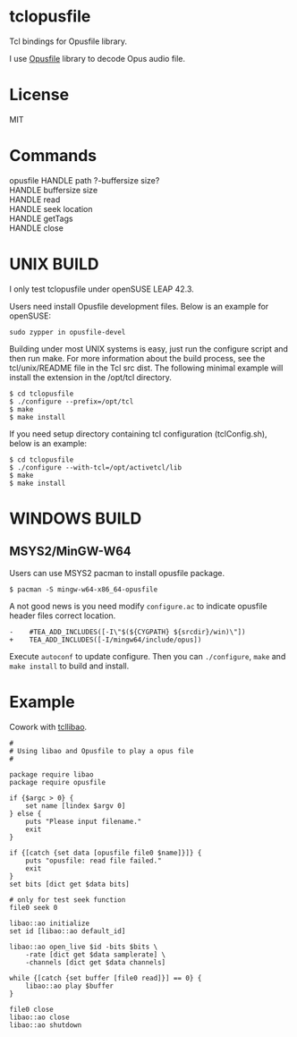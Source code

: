 tclopusfile
======

Tcl bindings for Opusfile library.

I use [Opusfile](https://www.opus-codec.org/docs/opusfile_api-0.6/index.html) library
to decode Opus audio file.


License
=====

MIT


Commands
=====

opusfile HANDLE path ?-buffersize size?  
HANDLE buffersize size  
HANDLE read   
HANDLE seek location  
HANDLE getTags  
HANDLE close


UNIX BUILD
=====

I only test tclopusfile under openSUSE LEAP 42.3.

Users need install Opusfile development files.
Below is an example for openSUSE:

    sudo zypper in opusfile-devel

Building under most UNIX systems is easy, just run the configure script
and then run make. For more information about the build process, see the
tcl/unix/README file in the Tcl src dist. The following minimal example
will install the extension in the /opt/tcl directory.

    $ cd tclopusfile
    $ ./configure --prefix=/opt/tcl
    $ make
    $ make install

If you need setup directory containing tcl configuration (tclConfig.sh),
below is an example:

    $ cd tclopusfile
    $ ./configure --with-tcl=/opt/activetcl/lib
    $ make
    $ make install

WINDOWS BUILD
=====

## MSYS2/MinGW-W64

Users can use MSYS2 pacman to install opusfile package.

	$ pacman -S mingw-w64-x86_64-opusfile

A not good news is you need modify `configure.ac` to indicate opusfile header files correct location.

    -    #TEA_ADD_INCLUDES([-I\"$(${CYGPATH} ${srcdir}/win)\"])
    +    TEA_ADD_INCLUDES([-I/mingw64/include/opus])

Execute `autoconf` to update configure. Then you can `./configure`, `make` and `make install`
to build and install.


Example
=====

Cowork with [tcllibao](https://github.com/ray2501/tcllibao).

    #
    # Using libao and Opusfile to play a opus file
    #

    package require libao
    package require opusfile

    if {$argc > 0} {
        set name [lindex $argv 0]
    } else {
        puts "Please input filename."
        exit
    }

    if {[catch {set data [opusfile file0 $name]}]} {
        puts "opusfile: read file failed."
        exit
    }
    set bits [dict get $data bits]

    # only for test seek function
    file0 seek 0

    libao::ao initialize
    set id [libao::ao default_id]

    libao::ao open_live $id -bits $bits \
        -rate [dict get $data samplerate] \
        -channels [dict get $data channels]

    while {[catch {set buffer [file0 read]}] == 0} {
        libao::ao play $buffer
    }

    file0 close
    libao::ao close
    libao::ao shutdown

